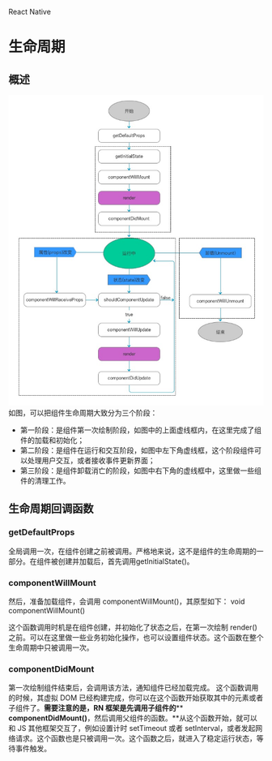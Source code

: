 React Native

# **生命周期**

## **概述**

![](../../_resources/6be7faf23b174f05b94eb1941e0d23ab.jpg)
如图，可以把组件生命周期大致分为三个阶段：

- 第一阶段：是组件第一次绘制阶段，如图中的上面虚线框内，在这里完成了组件的加载和初始化；
- 第二阶段：是组件在运行和交互阶段，如图中左下角虚线框，这个阶段组件可以处理用户交互，或者接收事件更新界面；
- 第三阶段：是组件卸载消亡的阶段，如图中右下角的虚线框中，这里做一些组件的清理工作。

## **生命周期回调函数**

### **getDefaultProps**

全局调用一次，在组件创建之前被调用。严格地来说，这不是组件的生命周期的一部分。在组件被创建并加载后，首先调用getInitialState()。

### **componentWillMount**

然后，准备加载组件，会调用  componentWillMount()，其原型如下：
void componentWillMount()

这个函数调用时机是在组件创建，并初始化了状态之后，在第一次绘制  render()  之前。可以在这里做一些业务初始化操作，也可以设置组件状态。这个函数在整个生命周期中只被调用一次。

### **componentDidMount**

第一次绘制组件结束后，会调用该方法，通知组件已经加载完成。 这个函数调用的时候，其虚拟 DOM 已经构建完成，你可以在这个函数开始获取其中的元素或者子组件了。**需要注意的是，RN 框架是先调用子组件的****  ****componentDidMount()****，然后调用父组件的函数。**从这个函数开始，就可以和 JS 其他框架交互了，例如设置计时  setTimeout  或者  setInterval，或者发起网络请求。这个函数也是只被调用一次。这个函数之后，就进入了稳定运行状态，等待事件触发。